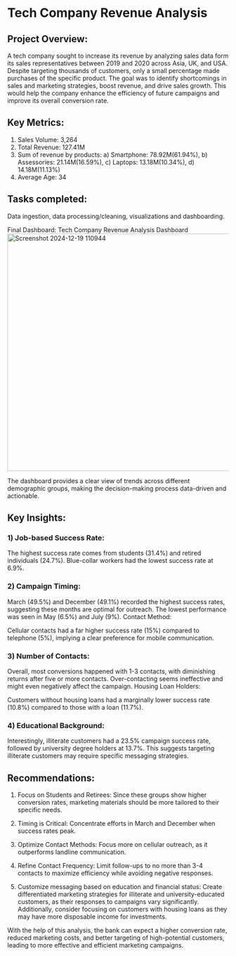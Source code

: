 # Tech Company Revenue Analysis

## Project Overview:

A tech company sought to increase its revenue by analyzing sales data form its sales representatives between 2019 and 2020 across Asia,  UK, and USA. Despite targeting thousands of customers, only a small percentage made purchases of the specific product. The goal was to identify shortcomings in sales and marketing strategies, boost revenue, and drive sales growth. This would help the company enhance the efficiency of future campaigns and improve its overall conversion rate.

## Key Metrics:
1) Sales Volume: 3,264
2) Total Revenue: 127.41M
3) Sum of revenue by products:
   a) Smartphone: 78.92M(61.94%),
   b) Assessories: 21.14M(16.59%),
   c) Laptops: 13.18M(10.34%),
   d) 14.18M(11.13%)
4) Average Age: 34
   
## Tasks completed:
Data ingestion, data processing/cleaning, visualizations and dashboarding.

Final Dashboard:  Tech Company Revenue Analysis Dashboard
<img width="540" alt="Screenshot 2024-12-19 110944" src="https://github.com/user-attachments/assets/deac5ccf-b8c6-454c-93a8-5eeacd8ba281" />

The dashboard provides a clear view of trends across different demographic groups, making the decision-making process data-driven and actionable.

## Key Insights:
### 1) Job-based Success Rate:
The highest success rate comes from students (31.4%) and retired individuals (24.7%).
Blue-collar workers had the lowest success rate at 6.9%.

### 2) Campaign Timing:
March (49.5%) and December (49.1%) recorded the highest success rates, suggesting these months are optimal for outreach.
The lowest performance was seen in May (6.5%) and July (9%).
Contact Method:

Cellular contacts had a far higher success rate (15%) compared to telephone (5%), implying a clear preference for mobile communication.

### 3) Number of Contacts:
Overall, most conversions happened with 1-3 contacts, with diminishing returns after five or more contacts. Over-contacting seems ineffective and might even negatively affect the campaign.
Housing Loan Holders:

Customers without housing loans had a marginally lower success rate (10.8%) compared to those with a loan (11.7%).

### 4) Educational Background:
Interestingly, illiterate customers had a 23.5% campaign success rate, followed by university degree holders at 13.7%. This suggests targeting illiterate customers may require specific messaging strategies.

## Recommendations:
1) Focus on Students and Retirees: Since these groups show higher conversion rates, marketing materials should be more tailored to their specific needs.

2) Timing is Critical: Concentrate efforts in March and December when success rates peak.

3) Optimize Contact Methods: Focus more on cellular outreach, as it outperforms landline communication.

4) Refine Contact Frequency: Limit follow-ups to no more than 3-4 contacts to maximize efficiency while avoiding negative responses.

5) Customize messaging based on education and financial status: Create differentiated marketing strategies for illiterate and university-educated customers, as their responses to campaigns vary significantly. Additionally, consider focusing on customers with housing loans as they may have more disposable income for investments.

With the help of this analysis, the bank can expect a higher conversion rate, reduced marketing costs, and better targeting of high-potential customers, leading to more effective and efficient marketing campaigns.

